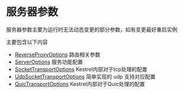 # 服务器参数

服务器参数主要为运行时无法动态变更的部分参数，如有变更最好重启实例

主要包含以下内容

- [ReverseProxyOptions](/VKProxy.Doc/docs/file-config/ReverseProxyOptions) 路由相关参数
- [ServerOptions](/VKProxy.Doc/docs/file-config/ServerOptions)  服务功能配置
- [SocketTransportOptions](/VKProxy.Doc/docs/file-config/SocketTransportOptions)  Kestrel内部对于tcp处理的配置 
- [UdpSocketTransportOptions](/VKProxy.Doc/docs/file-config/UdpSocketTransportOptions)  简单实现的 udp 支持对应配置
- [QuicTransportOptions](/VKProxy.Doc/docs/file-config/QuicTransportOptions)  Kestrel内部对于Quic处理的配置 